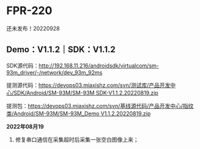 # FPR-220

还未发布！20220928







## Demo：V1.1.2｜SDK：V1.1.2 

SDK源代码：http://192.168.11.216/androidsdk/virtualcom/sm-93m_driver/-/network/dev_93m_92ms

提测源代码：[https://devops03.miaxishz.com/svn/测试库/产品开发中心/SDK/Android/SM-93M/SM-93M SDK-V1.1.2.20220819.zip](https://devops03.miaxishz.com/svn/测试库/产品开发中心/SDK/Android/SM-93M)

提测包：[https://devops03.miaxishz.com/svn/基线源代码/产品开发中心/指纹类/Android/SM-93M/SM-93M_Demo V1.1.2.20220819.zip](https://devops03.miaxishz.com/svn/基线源代码/产品开发中心/指纹类/Android/SM-93M)

 **2022年08月19**

1. 修复串口通信在采集超时后采集一张空白图像上来；
